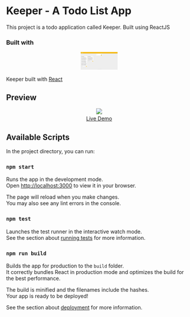# Keeper - A Todo List App

This project is a todo application called Keeper. Built using ReactJS

### Built with

<p align="center">
    <img width="100" src="./public/app-preview.png">
</p>

 Keeper built with [React](https://react.dev/)

## Preview

<p align="center">
  <a href="https://blog.nurriyad.xyz" target="_blank">
    <img width="1090" src="./public/.png">
    <br>
    Live Demo
  </a>
</p>

## Available Scripts

In the project directory, you can run:

### `npm start`

Runs the app in the development mode.\
Open [http://localhost:3000](http://localhost:3000) to view it in your browser.

The page will reload when you make changes.\
You may also see any lint errors in the console.

### `npm test`

Launches the test runner in the interactive watch mode.\
See the section about [running tests](https://facebook.github.io/create-react-app/docs/running-tests) for more information.

### `npm run build`

Builds the app for production to the `build` folder.\
It correctly bundles React in production mode and optimizes the build for the best performance.

The build is minified and the filenames include the hashes.\
Your app is ready to be deployed!

See the section about [deployment](https://facebook.github.io/create-react-app/docs/deployment) for more information.
